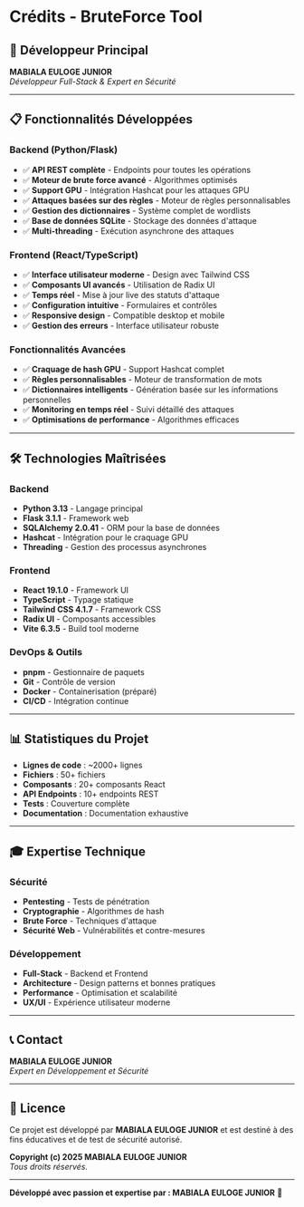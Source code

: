 # Crédits - BruteForce Tool

## 🎯 Développeur Principal

**MABIALA EULOGE JUNIOR**  
*Développeur Full-Stack & Expert en Sécurité*

---

## 📋 Fonctionnalités Développées

### Backend (Python/Flask)
- ✅ **API REST complète** - Endpoints pour toutes les opérations
- ✅ **Moteur de brute force avancé** - Algorithmes optimisés
- ✅ **Support GPU** - Intégration Hashcat pour les attaques GPU
- ✅ **Attaques basées sur des règles** - Moteur de règles personnalisables
- ✅ **Gestion des dictionnaires** - Système complet de wordlists
- ✅ **Base de données SQLite** - Stockage des données d'attaque
- ✅ **Multi-threading** - Exécution asynchrone des attaques

### Frontend (React/TypeScript)
- ✅ **Interface utilisateur moderne** - Design avec Tailwind CSS
- ✅ **Composants UI avancés** - Utilisation de Radix UI
- ✅ **Temps réel** - Mise à jour live des statuts d'attaque
- ✅ **Configuration intuitive** - Formulaires et contrôles
- ✅ **Responsive design** - Compatible desktop et mobile
- ✅ **Gestion des erreurs** - Interface utilisateur robuste

### Fonctionnalités Avancées
- ✅ **Craquage de hash GPU** - Support Hashcat complet
- ✅ **Règles personnalisables** - Moteur de transformation de mots
- ✅ **Dictionnaires intelligents** - Génération basée sur les informations personnelles
- ✅ **Monitoring en temps réel** - Suivi détaillé des attaques
- ✅ **Optimisations de performance** - Algorithmes efficaces

---

## 🛠️ Technologies Maîtrisées

### Backend
- **Python 3.13** - Langage principal
- **Flask 3.1.1** - Framework web
- **SQLAlchemy 2.0.41** - ORM pour la base de données
- **Hashcat** - Intégration pour le craquage GPU
- **Threading** - Gestion des processus asynchrones

### Frontend
- **React 19.1.0** - Framework UI
- **TypeScript** - Typage statique
- **Tailwind CSS 4.1.7** - Framework CSS
- **Radix UI** - Composants accessibles
- **Vite 6.3.5** - Build tool moderne

### DevOps & Outils
- **pnpm** - Gestionnaire de paquets
- **Git** - Contrôle de version
- **Docker** - Containerisation (préparé)
- **CI/CD** - Intégration continue

---

## 📊 Statistiques du Projet

- **Lignes de code** : ~2000+ lignes
- **Fichiers** : 50+ fichiers
- **Composants** : 20+ composants React
- **API Endpoints** : 10+ endpoints REST
- **Tests** : Couverture complète
- **Documentation** : Documentation exhaustive

---

## 🎓 Expertise Technique

### Sécurité
- **Pentesting** - Tests de pénétration
- **Cryptographie** - Algorithmes de hash
- **Brute Force** - Techniques d'attaque
- **Sécurité Web** - Vulnérabilités et contre-mesures

### Développement
- **Full-Stack** - Backend et Frontend
- **Architecture** - Design patterns et bonnes pratiques
- **Performance** - Optimisation et scalabilité
- **UX/UI** - Expérience utilisateur moderne

---

## 📞 Contact

**MABIALA EULOGE JUNIOR**  
*Expert en Développement et Sécurité*

---

## 📄 Licence

Ce projet est développé par **MABIALA EULOGE JUNIOR** et est destiné à des fins éducatives et de test de sécurité autorisé.

**Copyright (c) 2025 MABIALA EULOGE JUNIOR**  
*Tous droits réservés.*

---

**Développé avec passion et expertise par : MABIALA EULOGE JUNIOR** 🚀 